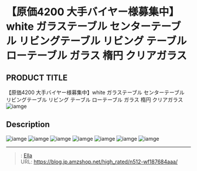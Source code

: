 # 【原価4200 大手バイヤー様募集中】white ガラステーブル センターテーブル     リビングテーブル リビング テーブル  ローテーブル ガラス 楕円 クリアガラス


## PRODUCT TITLE 

【原価4200 大手バイヤー様募集中】white ガラステーブル センターテーブル     リビングテーブル リビング テーブル  ローテーブル ガラス 楕円 クリアガラス![iamge](https://b2bfiles1.gigab2b.cn/image/wkseller/301/wf009974/20200324_3a241e25749843d746bf82596f66bb3c.jpg)

## Description











![iamge](https://b2bfiles1.gigab2b.cn/image/wkseller/301/wf009974/20200324_b3b693267b12364f2f26e96c9c700c53.jpg)
![iamge](https://b2bfiles1.gigab2b.cn/image/wkseller/301/wf009974/20200324_d4e90daeca81ff77d3f499460dfc5856.jpg)
![iamge](https://b2bfiles1.gigab2b.cn/image/wkseller/301/wf009974/临时/20210526_1bfda1cee02199645b91d21e5262ee5a.png)
![iamge](https://b2bfiles1.gigab2b.cn/image/wkseller/301/wf009974/临时/20210526_2b0ae63537dce2593bab28e3b1cacd09.png)
![iamge](https://b2bfiles1.gigab2b.cn/image/wkseller/301/wf009974/临时/20210526_2f537109216337309bc5f90e367f08ba.png)
![iamge](https://b2bfiles1.gigab2b.cn/image/wkseller/301/wf009974/临时/20210526_c33d0c4660ad43bc3907898eba64f09b.png)
![iamge](https://b2bfiles1.gigab2b.cn/image/wkseller/301/wf009974/20210728_017c015898aff8de1ea082c803da7a88.jpg)


---

> : [Ella](https://blog.jp.amzshop.net/)  
> URL: https://blog.jp.amzshop.net/high_rated/n512-wf187684aaa/  

